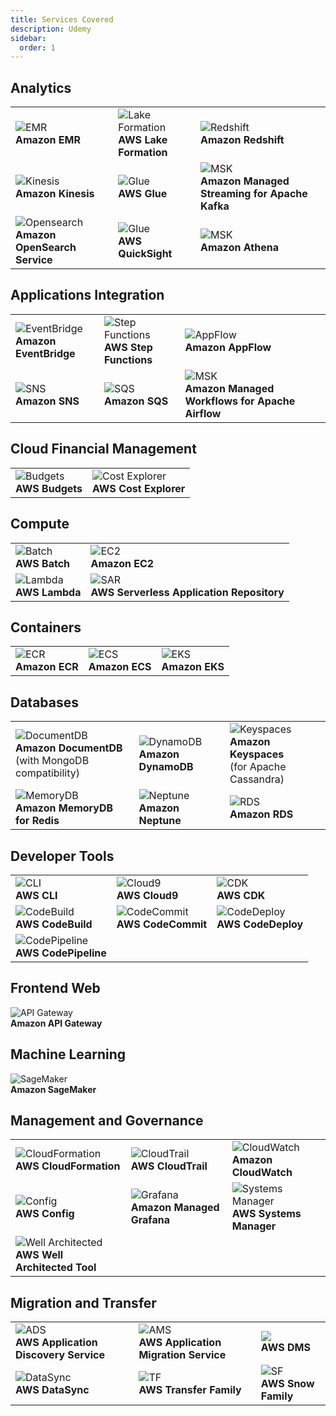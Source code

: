 ```yaml
---
title: Services Covered
description: Udemy
sidebar:
  order: 1
---
```


## Analytics

|                       |                      |                      |
|-----------------------|----------------------|----------------------|
| ![EMR](/img/emr.png) <br> **Amazon EMR** | ![Lake Formation](/img/lake-formation.png) <br> **AWS Lake Formation** | ![Redshift](/img/redshift.png) <br> **Amazon Redshift** |
| ![Kinesis](/img/kinesis.png) <br> **Amazon Kinesis** | ![Glue](/img/lake-formation.png) <br> **AWS Glue** | ![MSK](/img/redshift.png) <br> **Amazon Managed Streaming for Apache Kafka** |
| ![Opensearch](/img/opensearch.png) <br> **Amazon OpenSearch Service** | ![Glue](/img/quicksight.png) <br> **AWS QuickSight** | ![MSK](/img/athena.png) <br> **Amazon Athena** |

## Applications Integration

|                       |                      |      |
|-----------------------|----------------------|------|
| ![EventBridge](/img/eventbridge.png) <br> **Amazon EventBridge** | ![Step Functions](/img/step-functions.png) <br> **AWS Step Functions** | ![AppFlow](/img/appflow.png) <br> **Amazon AppFlow** |
| ![SNS](/img/sns.png) <br> **Amazon SNS** | ![SQS](/img/sqs.png) <br> **Amazon SQS** | ![MSK](/img/redshift.png) <br> **Amazon Managed Workflows for Apache Airflow** |

## Cloud Financial Management

|   |   |
|---|---|
| ![Budgets](/img/budgets.png) <br> **AWS Budgets** | ![Cost Explorer](/img/cost-explorer.png) <br> **AWS Cost Explorer** |

## Compute

|   |   |
|---|---|
| ![Batch](/img/batch.png) <br> **AWS Batch** | ![EC2](/img/ec2.png) <br> **Amazon EC2** |
| ![Lambda](/img/lambda.png) <br> **AWS Lambda** | ![SAR](/img/serverless-repository.png) <br> **AWS Serverless  Application Repository** |

## Containers

|   |   |   |
|---|---|---|
| ![ECR](/img/ecr.png) <br> **Amazon ECR** | ![ECS](/img/ecs.png) <br> **Amazon ECS** | ![EKS](/img/eks.png) <br> **Amazon EKS** |

## Databases

|   |   |   |
|---|---|---|
| ![DocumentDB](/img/documentdb.png) <br> **Amazon DocumentDB** <br> (with MongoDB compatibility) | ![DynamoDB](/img/dynamodb.png) <br> **Amazon DynamoDB** | ![Keyspaces](/img/keyspaces.png) <br> **Amazon Keyspaces** <br> (for Apache Cassandra) |
| ![MemoryDB](/img/memorydb.png) <br> **Amazon MemoryDB for Redis** | ![Neptune](/img/neptune.png) <br> **Amazon Neptune** | ![RDS](/img/rds.png) <br> **Amazon RDS** |

## Developer Tools

|   |   |   |
|---|---|---|
| ![CLI](/img/cli.png) <br> **AWS CLI** | ![Cloud9](/img/cloud9.png) <br> **AWS Cloud9** | ![CDK](/img/cdk.png) <br> **AWS CDK** |
| ![CodeBuild](/img/codebuild.png) <br> **AWS CodeBuild** | ![CodeCommit](/img/code-commit.png) <br> **AWS CodeCommit** | ![CodeDeploy](/img/codedeploy.png) <br> **AWS CodeDeploy** |
| ![CodePipeline](/img/codepipeline.png) <br> **AWS CodePipeline** |

## Frontend Web

![API Gateway](/img/api-gateway.png)  
**Amazon API Gateway**

## Machine Learning

![SageMaker](/img/sagemaker.png)  
**Amazon SageMaker**

## Management and Governance

|   |   |   |
|---|---|---|
| ![CloudFormation](/img/cloudformation.png) <br> **AWS CloudFormation** | ![CloudTrail](/img/cloudtrail.png) <br> **AWS CloudTrail** | ![CloudWatch](/img/cloudwatch.png) <br> **Amazon CloudWatch** |
| ![Config](/img/config.png) <br> **AWS Config** | ![Grafana](/img/cloudtrail.png) <br> **Amazon Managed Grafana** | ![Systems Manager](/img/systems-manager.png) <br> **AWS Systems Manager** |
| ![Well Architected](/img/well-architected.png) <br> **AWS Well Architected Tool** |

## Migration and Transfer

|   |   |   |
|---|---|---|
| ![ADS](/img/app-discovery-service.png) <br> **AWS Application Discovery Service** | ![AMS](/img/app-migration-service.png) <br> **AWS Application Migration Service** | ![](/img/dms.png) <br> **AWS DMS** |
| ![DataSync](/img/datasync.png) <br> **AWS DataSync** | ![TF](/img/transfer-family.png) <br> **AWS Transfer Family** | ![SF](/img/snow-family.png) <br> **AWS Snow Family** |
